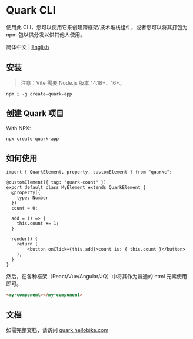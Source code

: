 # Quark CLI

使用此 CLI，您可以使用它来创建跨框架/技术堆栈组件，或者您可以将其打包为 npm 包以供分发以供其他人使用。


简体中文 | [English](./README.en-US.md)

## 安装

> 注意：Vite 需要 Node.js 版本 14.18+、16+。

```
npm i -g create-quark-app
```

## 创建 Quark 项目

With NPX:

```shell
npx create-quark-app
```

## 如何使用

```tsx
import { QuarkElement, property, customElement } from "quarkc";

@customElement({ tag: "quark-count" })
export default class MyElement extends QuarkElement {
  @property({
    type: Number
  })
  count = 0;

  add = () => {
    this.count += 1;
  }
  
  render() {
    return (
        <button onClick={this.add}>count is: { this.count }</button>
    );
  }
}
```

然后，在各种框架（React/Vue/Angular/JQ）中将其作为普通的 html 元素使用即可。

```html
<my-component></my-component>
```

## 文档

如需完整文档，请访问 [quark.hellobike.com](https://quark.hellobike.com)